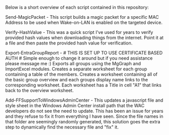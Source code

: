 Below is a short overview of each script contained in this repository:

Send-MagicPacket - This script builds a magic packet for a specific MAC Address to be used when Wake-on-LAN is enabled on the targeted device. 

Verify-HashValue - This was a quick script I've used for years to verify provided hash values when downloading things from the internet. Point 
                   it at a file and then paste the provided hash value for verification. 


Export-EntraGroupReport - #  THIS IS SET UP TO USE CERTIFICATE BASED AUTH  # Simple enough to change it around but if you need assistance please message me :)
                          Exports all groups using the MgGraph and ImportExcel modules. Creates a separate worksheet for each group containing a table of the 
                          members. Creates a worksheet containing all of the basic group overview and each groups display name links to the 
                          corresponding worksheet. Each worksheet has a Title in cell "A1" that links back to the overview worksheet. 


Add-FFSupportToWindowsAdminCenter - This updates a javascript file and style sheet in the Windows Admin Center install path that the WAC developers do not see the need to update. This has been an issue for years and they refuse to fix it from everything I have seen. Since the file names in that folder are seemingly randomly generated, this solution goes the extra step to dynamically find the necessary file and "fix" it.

